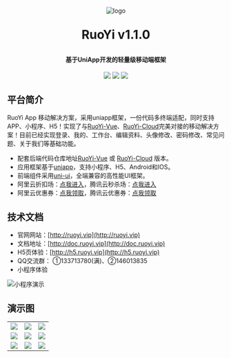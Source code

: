 <p align="center">
	<img alt="logo" src="https://cdn-static.gitcode.com/assets/gitcode-ico-325ddde4.png">
</p>
<h1 align="center" style="margin: 30px 0 30px; font-weight: bold;">RuoYi v1.1.0</h1>
<h4 align="center">基于UniApp开发的轻量级移动端框架</h4>
<p align="center">
	<a href="https://gitee.com/y_project/RuoYi-App/stargazers"><img src="https://gitee.com/y_project/RuoYi-App/badge/star.svg?theme=dark"></a>
	<a href="https://gitee.com/y_project/RuoYi-App"><img src="https://img.shields.io/badge/RuoYi-v1.1.0-brightgreen.svg"></a>
	<a href="https://gitee.com/y_project/RuoYi-App/blob/master/LICENSE"><img src="https://img.shields.io/github/license/mashape/apistatus.svg"></a>
</p>

## 平台简介

RuoYi App 移动解决方案，采用uniapp框架，一份代码多终端适配，同时支持APP、小程序、H5！实现了与[RuoYi-Vue](https://gitee.com/y_project/RuoYi-Vue)、[RuoYi-Cloud](https://gitee.com/y_project/RuoYi-Cloud)完美对接的移动解决方案！目前已经实现登录、我的、工作台、编辑资料、头像修改、密码修改、常见问题、关于我们等基础功能。

* 配套后端代码仓库地址[RuoYi-Vue](https://gitee.com/y_project/RuoYi-Vue) 或 [RuoYi-Cloud](https://github.com/yangzongzhuan/RuoYi-Cloud) 版本。
* 应用框架基于[uniapp](https://uniapp.dcloud.net.cn/)，支持小程序、H5、Android和IOS。
* 前端组件采用[uni-ui](https://github.com/dcloudio/uni-ui)，全端兼容的高性能UI框架。
* 阿里云折扣场：[点我进入](http://aly.ruoyi.vip)，腾讯云秒杀场：[点我进入](http://txy.ruoyi.vip)&nbsp;&nbsp;
* 阿里云优惠券：[点我领取](https://www.aliyun.com/minisite/goods?userCode=brki8iof&share_source=copy_link)，腾讯云优惠券：[点我领取](https://cloud.tencent.com/redirect.php?redirect=1025&cps_key=198c8df2ed259157187173bc7f4f32fd&from=console)&nbsp;&nbsp;


## 技术文档

- 官网网站：[http://ruoyi.vip](http://ruoyi.vip)
- 文档地址：[http://doc.ruoyi.vip](http://doc.ruoyi.vip)
- H5页体验：[http://h5.ruoyi.vip](http://h5.ruoyi.vip)
- QQ交流群： ①133713780(满)、②146013835
- 小程序体验

<img src="https://oscimg.oschina.net/oscnet/up-26c76dc90b92acdbd9ac8cd5252f07c8ad9.jpg" alt="小程序演示"/>
 

## 演示图

<table>
    <tr>
        <td><img src="https://oscimg.oschina.net/oscnet/up-3ea20e447ac621a161e395fb53ccc683d84.png"/></td>
        <td><img src="https://oscimg.oschina.net/oscnet/up-a6f23cf9a371a30165e135eff6d9ae89a9d.png"/></td>
		<td><img src="https://oscimg.oschina.net/oscnet/up-ff5f62016bf6624c1ff27eee57499dccd44.png"/></td>
    </tr>
	<tr>
        <td><img src="https://oscimg.oschina.net/oscnet/up-b9a582fdb26ec69d407fabd044d2c8494df.png"/></td>
        <td><img src="https://oscimg.oschina.net/oscnet/up-96427ee08fca29d77934cfc8d1b1a637cef.png"/></td>
		<td><img src="https://oscimg.oschina.net/oscnet/up-5fdadc582d24cccd7727030d397b63185a3.png"/></td>
    </tr>
	<tr>
        <td><img src="https://oscimg.oschina.net/oscnet/up-0a36797b6bcc50c36d40c3c782665b89efc.png"/></td>
        <td><img src="https://oscimg.oschina.net/oscnet/up-d77995cc00687cedd00d5ac7d68a07ea276.png"/></td>
		<td><img src="https://oscimg.oschina.net/oscnet/up-fa8f5ab20becf59b4b38c1b92a9989e7109.png"/></td>
    </tr>
</table>
